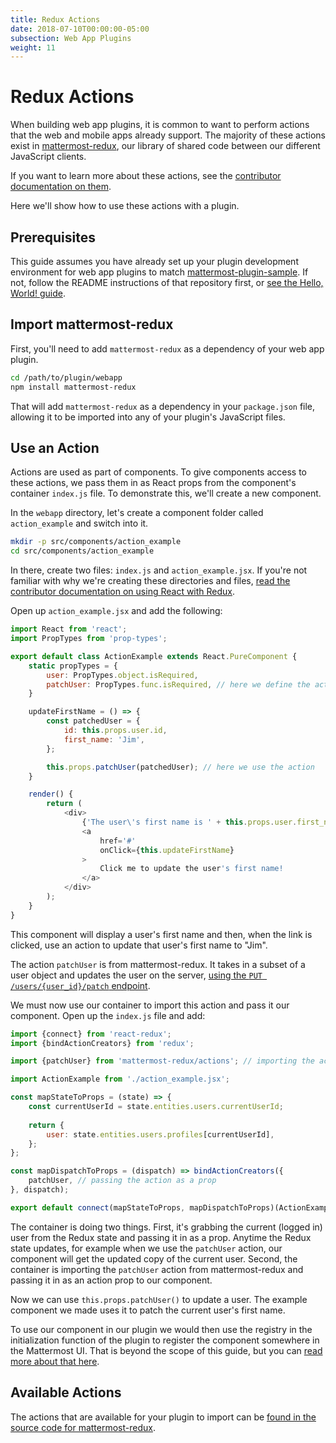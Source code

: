 ```yaml
---
title: Redux Actions
date: 2018-07-10T00:00:00-05:00
subsection: Web App Plugins
weight: 11
---
```


# Redux Actions

When building web app plugins, it is common to want to perform actions that the web and mobile apps already support. The majority of these actions exist in [mattermost-redux](https://github.com/mattermost/mattermost-redux), our library of shared code between our different JavaScript clients.

If you want to learn more about these actions, see the [contributor documentation on them](/contribute/redux/actions).

Here we'll show how to use these actions with a plugin.

## Prerequisites

This guide assumes you have already set up your plugin development environment for web app plugins to match [mattermost-plugin-sample](https://github.com/mattermost/mattermost-plugin-sample). If not, follow the README instructions of that repository first, or [see the Hello, World! guide](/extend/plugins/webapp/hello-world).

## Import mattermost-redux

First, you'll need to add `mattermost-redux` as a dependency of your web app plugin.

```bash
cd /path/to/plugin/webapp
npm install mattermost-redux
```

That will add `mattermost-redux` as a dependency in your `package.json` file, allowing it to be imported into any of your plugin's JavaScript files.

## Use an Action

Actions are used as part of components. To give components access to these actions, we pass them in as React props from the component's container `index.js` file. To demonstrate this, we'll create a new component.

In the `webapp` directory, let's create a component folder called `action_example` and switch into it.

```bash
mkdir -p src/components/action_example
cd src/components/action_example
```

In there, create two files: `index.js` and `action_example.jsx`. If you're not familiar with why we're creating these directories and files, [read the contributor documentation on using React with Redux](/contribute/redux/react-redux).

Open up `action_example.jsx` and add the following:

```javascript
import React from 'react';
import PropTypes from 'prop-types';

export default class ActionExample extends React.PureComponent {
    static propTypes = {
        user: PropTypes.object.isRequired,
        patchUser: PropTypes.func.isRequired, // here we define the action as a prop
    }

    updateFirstName = () => {
        const patchedUser = {
            id: this.props.user.id,
            first_name: 'Jim',
        };

        this.props.patchUser(patchedUser); // here we use the action
    }

    render() {
        return (
            <div>
                {'The user\'s first name is ' + this.props.user.first_name}
                <a
                    href='#'
                    onClick={this.updateFirstName}
                >
                    Click me to update the user's first name!
                </a>
            </div>
        );
    }
}
```

This component will display a user's first name and then, when the link is clicked, use an action to update that user's first name to "Jim".

The action `patchUser` is from mattermost-redux. It takes in a subset of a user object and updates the user on the server, [using the `PUT /users/{user_id}/patch` endpoint](https://api.mattermost.com/#tag/users%2Fpaths%2F~1users~1%7Buser_id%7D~1patch%2Fput).

We must now use our container to import this action and pass it our component. Open up the `index.js` file and add:

```javascript
import {connect} from 'react-redux';
import {bindActionCreators} from 'redux';

import {patchUser} from 'mattermost-redux/actions'; // importing the action

import ActionExample from './action_example.jsx';

const mapStateToProps = (state) => {
    const currentUserId = state.entities.users.currentUserId;
    
    return {
        user: state.entities.users.profiles[currentUserId],
    };
};

const mapDispatchToProps = (dispatch) => bindActionCreators({
    patchUser, // passing the action as a prop
}, dispatch);

export default connect(mapStateToProps, mapDispatchToProps)(ActionExample);
```

The container is doing two things. First, it's grabbing the current (logged in) user from the Redux state and passing it in as a prop. Anytime the Redux state updates, for example when we use the `patchUser` action, our component will get the updated copy of the current user. Second, the container is importing the `patchUser` action from mattermost-redux and passing it in as an action prop to our component.

Now we can use `this.props.patchUser()` to update a user. The example component we made uses it to patch the current user's first name.

To use our component in our plugin we would then use the registry in the initialization function of the plugin to register the component somewhere in the Mattermost UI. That is beyond the scope of this guide, but you can [read more about that here](/extend/plugins/webapp/reference).

## Available Actions

The actions that are available for your plugin to import can be [found in the source code for mattermost-redux](https://github.com/mattermost/mattermost-redux/tree/master/src/actions).